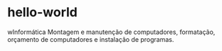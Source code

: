 # hello-world
wInformática
Montagem e manutenção de computadores, formatação, orçamento de computadores e instalação de programas.
